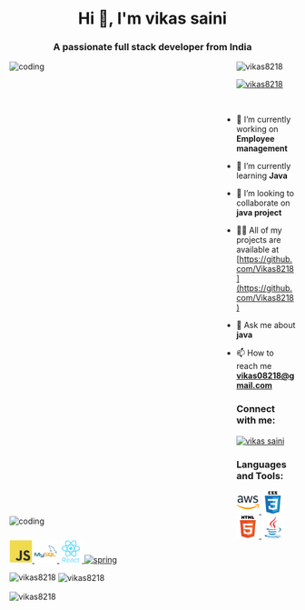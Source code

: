 <h1 align="center">Hi 👋, I'm vikas saini</h1>
<h3 align="center">A passionate full stack developer from India</h3>
<img align="left" alt="coding" Height="800" width="400" src="https://user-images.githubusercontent.com/55389276/140866485-8fb1c876-9a8f-4d6a-98dc-08c4981eaf70.gif">
<img align="left" alt="coding" width="400" src="https://media.licdn.com/dms/image/D4D22AQFOiE5Ote9koQ/feedshare-shrink_800/0/1698233447808?e=1718841600&v=beta&t=wQtFsJR-TD5Et7Xcsvwc98a2nFvLBwMqXOmlrN6-_YM">
<p align="left"> <img src="https://komarev.com/ghpvc/?username=vikas8218&label=Profile%20views&color=0e75b6&style=flat" alt="vikas8218" /> </p>
<p align="left"> <a href="https://github.com/ryo-ma/github-profile-trophy"><img src="https://github-profile-trophy.vercel.app/?username=vikas8218" alt="vikas8218" /></a> </p>

<p align="left"> <a href="https://twitter.com/" target="blank"><img src="https://img.shields.io/twitter/follow/?logo=twitter&style=for-the-badge" alt="" /></a> </p>

- 🔭 I’m currently working on **Employee management**

- 🌱 I’m currently learning **Java**

- 👯 I’m looking to collaborate on **java project**

- 👨‍💻 All of my projects are available at [https://github.com/Vikas8218](https://github.com/Vikas8218)

- 💬 Ask me about **java**

- 📫 How to reach me **vikas08218@gmail.com**

<h3 align="left">Connect with me:</h3>
<p align="left">
<a href="https://linkedin.com/in/vikas saini" target="blank"><img align="center" src="https://raw.githubusercontent.com/rahuldkjain/github-profile-readme-generator/master/src/images/icons/Social/linked-in-alt.svg" alt="vikas saini" height="30" width="40" /></a>
</p>

<h3 align="left">Languages and Tools:</h3>
<p align="left"> <a href="https://aws.amazon.com" target="_blank" rel="noreferrer"> <img src="https://raw.githubusercontent.com/devicons/devicon/master/icons/amazonwebservices/amazonwebservices-original-wordmark.svg" alt="aws" width="40" height="40"/> </a> <a href="https://www.w3schools.com/css/" target="_blank" rel="noreferrer"> <img src="https://raw.githubusercontent.com/devicons/devicon/master/icons/css3/css3-original-wordmark.svg" alt="css3" width="40" height="40"/> </a> <a href="https://www.w3.org/html/" target="_blank" rel="noreferrer"> <img src="https://raw.githubusercontent.com/devicons/devicon/master/icons/html5/html5-original-wordmark.svg" alt="html5" width="40" height="40"/> </a> <a href="https://www.java.com" target="_blank" rel="noreferrer"> <img src="https://raw.githubusercontent.com/devicons/devicon/master/icons/java/java-original.svg" alt="java" width="40" height="40"/> </a> <a href="https://developer.mozilla.org/en-US/docs/Web/JavaScript" target="_blank" rel="noreferrer"> <img src="https://raw.githubusercontent.com/devicons/devicon/master/icons/javascript/javascript-original.svg" alt="javascript" width="40" height="40"/> </a> <a href="https://www.mysql.com/" target="_blank" rel="noreferrer"> <img src="https://raw.githubusercontent.com/devicons/devicon/master/icons/mysql/mysql-original-wordmark.svg" alt="mysql" width="40" height="40"/> </a> <a href="https://reactjs.org/" target="_blank" rel="noreferrer"> <img src="https://raw.githubusercontent.com/devicons/devicon/master/icons/react/react-original-wordmark.svg" alt="react" width="40" height="40"/> </a> <a href="https://spring.io/" target="_blank" rel="noreferrer"> <img src="https://www.vectorlogo.zone/logos/springio/springio-icon.svg" alt="spring" width="40" height="40"/> </a> </p>

<p><img align="left" src="https://github-readme-stats.vercel.app/api/top-langs?username=vikas8218&show_icons=true&locale=en&layout=compact" alt="vikas8218" /></p>

<p>&nbsp;<img align="center" src="https://github-readme-stats.vercel.app/api?username=vikas8218&show_icons=true&locale=en" alt="vikas8218" /></p>

<p><img align="center" src="https://github-readme-streak-stats.herokuapp.com/?user=vikas8218&" alt="vikas8218" /></p>
